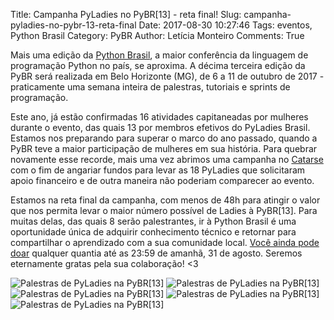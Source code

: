 Title: Campanha PyLadies no PyBR[13] - reta final!
Slug: campanha-pyladies-no-pybr-13-reta-final
Date: 2017-08-30 10:27:46
Tags: eventos, Python Brasil
Category: PyBR
Author: Letícia Monteiro
Comments: True

Mais uma edição da [Python Brasil](http://2017.pythonbrasil.org.br/), a maior conferência da linguagem de programação Python no país, se aproxima. A décima terceira edição da PyBR será realizada em Belo Horizonte (MG), de 6 a 11 de outubro de 2017 - praticamente uma semana inteira de palestras, tutoriais e sprints de programação.

Este ano, já estão confirmadas 16 atividades capitaneadas por mulheres durante o evento, das quais 13 por membros efetivos do PyLadies Brasil. Estamos nos preparando para superar o marco do ano passado, quando a PyBR teve a maior participação de mulheres em sua história. Para quebrar novamente esse recorde, mais uma vez abrimos uma campanha no [Catarse](https://www.catarse.me/projects/60945/posts/29526?/users/556357#about) com o fim de angariar fundos para levar as 18 PyLadies que solicitaram apoio financeiro e de outra maneira não poderiam comparecer ao evento.

Estamos na reta final da campanha, com menos de 48h para atingir o valor que nos permita levar o maior número possível de Ladies à PyBR[13]. Para muitas delas, das quais 8 serão palestrantes, ir à Python Brasil é uma oportunidade única de adquirir conhecimento técnico e retornar para compartilhar o aprendizado com a sua comunidade local. [Você ainda pode doar](https://www.catarse.me/projects/60945/posts/29526?/users/556357#about) qualquer quantia até as 23:59 de amanhã, 31 de agosto. Seremos eternamente gratas pela sua colaboração! <3

![Palestras de PyLadies na PyBR[13]]({filename}/images/campanha-pyladies-no-pybr-13-reta-final-/1.png)
![Palestras de PyLadies na PyBR[13]]({filename}/images/campanha-pyladies-no-pybr-13-reta-final-/2.png)
![Palestras de PyLadies na PyBR[13]]({filename}/images/campanha-pyladies-no-pybr-13-reta-final-/3.png)
![Palestras de PyLadies na PyBR[13]]({filename}/images/campanha-pyladies-no-pybr-13-reta-final-/4.png)
![Palestras de PyLadies na PyBR[13]]({filename}/images/campanha-pyladies-no-pybr-13-reta-final-/5.png)